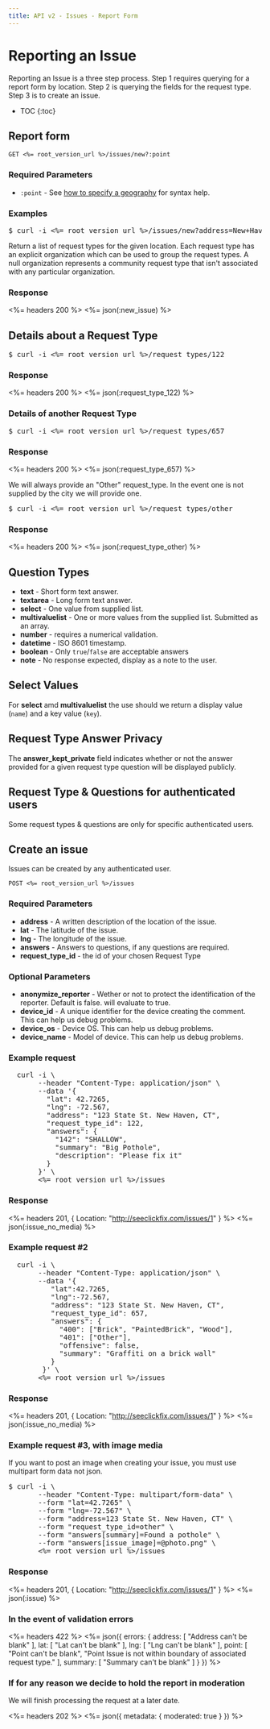 ```yaml
---
title: API v2 - Issues - Report Form
---
```


# Reporting an Issue

Reporting an Issue is a three step process. Step 1 requires querying for a report form by location. Step 2 is querying the fields for the request type. Step 3 is to create an issue.

* TOC
{:toc}

## Report form

    GET <%= root_version_url %>/issues/new?:point

### Required Parameters

* `:point` - See <a href="/#geography">how to specify a geography</a> for syntax help.

### Examples

<pre class="terminal">
$ curl -i <%= root_version_url %>/issues/new?address=New+Haven,+CT
</pre>

Return a list of request types for the given location.
Each request type has an explicit organization which can be used to group the request types.
A null organization represents a community request type that isn't associated with any particular organization.

### Response

<%= headers 200 %>
<%= json(:new_issue) %>

## Details about a Request Type

<pre class="terminal">
$ curl -i <%= root_version_url %>/request_types/122
</pre>

### Response

<%= headers 200 %>
<%= json(:request_type_122) %>

### Details of another Request Type

<pre class="terminal">
$ curl -i <%= root_version_url %>/request_types/657
</pre>

### Response

<%= headers 200 %>
<%= json(:request_type_657) %>

We will always provide an "Other" request_type. In the event one is not supplied by the city we will provide one.

<pre class="terminal">
$ curl -i <%= root_version_url %>/request_types/other
</pre>

### Response

<%= headers 200 %>
<%= json(:request_type_other) %>

## Question Types

* **text** - Short form text answer.
* **textarea** - Long form text answer.
* **select** - One value from supplied list.
* **multivaluelist** - One or more values from the supplied list. Submitted as an array.
* **number** - requires a numerical validation.
* **datetime** - ISO 8601 timestamp.
* **boolean** - Only `true`/`false` are acceptable answers
* **note** - No response expected, display as a note to the user.

## Select Values

For **select** amd **multivaluelist** the use should we return a display value (`name`) and a key value (`key`).

## Request Type Answer Privacy

The **answer_kept_private** field indicates whether or not the answer provided for a given request type question will be displayed publicly.

## Request Type & Questions for authenticated users

Some request types & questions are only for specific authenticated users.


## Create an issue

Issues can be created by any authenticated user.

    POST <%= root_version_url %>/issues

### Required Parameters

* **address** - A written description of the location of the issue.
* **lat** - The latitude of the issue.
* **lng** - The longitude of the issue.
* **answers** - Answers to questions, if any questions are required.
* **request_type_id** - the id of your chosen Request Type

### Optional Parameters

* **anonymize_reporter** - Wether or not to protect the identification of the reporter. Default is false.  will evaluate to true.
* **device_id** - A unique identifier for the device creating the comment. This can help us debug problems.
* **device_os** - Device OS. This can help us debug problems.
* **device_name** - Model of device. This can help us debug problems.

### Example request

<pre class="terminal">
  curl -i \
       --header "Content-Type: application/json" \
       --data '{
         "lat": 42.7265,
         "lng": -72.567,
         "address": "123 State St. New Haven, CT",
         "request_type_id": 122,
         "answers": {
           "142": "SHALLOW",
           "summary": "Big Pothole",
           "description": "Please fix it"
         }
       }' \
       <%= root_version_url %>/issues
</pre>

### Response

<%= headers 201, { Location: "http://seeclickfix.com/issues/1" } %>
<%= json(:issue_no_media) %>

### Example request #2

<pre class="terminal">
  curl -i \
       --header "Content-Type: application/json" \
       --data '{
          "lat":42.7265,
          "lng":-72.567,
          "address": "123 State St. New Haven, CT",
          "request_type_id": 657,
          "answers": {
            "400": ["Brick", "PaintedBrick", "Wood"],
            "401": ["Other"],
            "offensive": false,
            "summary": "Graffiti on a brick wall"
          }
        }' \
       <%= root_version_url %>/issues
</pre>

### Response

<%= headers 201, { Location: "http://seeclickfix.com/issues/1" } %>
<%= json(:issue_no_media) %>

### Example request #3, with image media

If you want to post an image when creating your issue, you must use multipart form data not json.

<pre class="terminal">
$ curl -i \
       --header "Content-Type: multipart/form-data" \
       --form "lat=42.7265" \
       --form "lng=-72.567" \
       --form "address=123 State St. New Haven, CT" \
       --form "request_type_id=other" \
       --form "answers[summary]=Found a pothole" \
       --form "answers[issue_image]=@photo.png" \
       <%= root_version_url %>/issues
</pre>

### Response

<%= headers 201, { Location: "http://seeclickfix.com/issues/1" } %>
<%= json(:issue) %>

### In the event of validation errors

<%= headers 422 %>
<%=
 json({
   errors: {
     address: [
       "Address can't be blank"
     ],
     lat: [
       "Lat can't be blank"
     ],
     lng: [
       "Lng can't be blank"
     ],
     point: [
       "Point can't be blank",
       "Point Issue is not within boundary of associated request type."
     ],
     summary: [
       "Summary can't be blank"
     ]
   }
 })
%>

### If for any reason we decide to hold the report in moderation

We will finish processing the request at a later date.

<%= headers 202 %>
<%= json({ metadata: { moderated: true } }) %>
